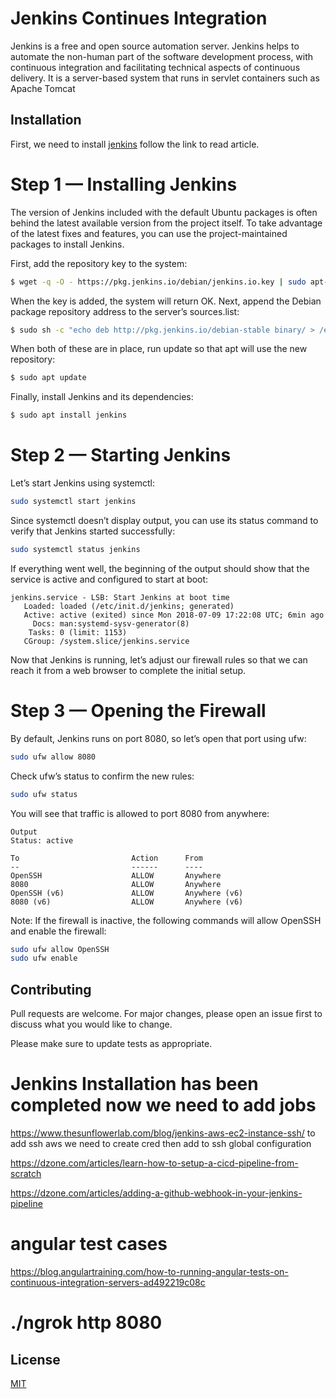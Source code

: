 
# Jenkins Continues Integration 

Jenkins is a free and open source automation server. Jenkins helps to automate the non-human part of the software development process, with continuous integration and facilitating technical aspects of continuous delivery. It is a server-based system that runs in servlet containers such as Apache Tomcat

## Installation

First, we need to install  [jenkins](https://www.digitalocean.com/community/tutorials/how-to-install-jenkins-on-ubuntu-18-04) follow the link to read article.

# Step 1 — Installing Jenkins
The version of Jenkins included with the default Ubuntu packages is often behind the latest available version from the project itself. To take advantage of the latest fixes and features, you can use the project-maintained packages to install Jenkins.

First, add the repository key to the system:

```bash
$ wget -q -O - https://pkg.jenkins.io/debian/jenkins.io.key | sudo apt-key add -
```
When the key is added, the system will return OK. Next, append the Debian package repository address to the server’s sources.list:

```bash
$ sudo sh -c "echo deb http://pkg.jenkins.io/debian-stable binary/ > /etc/apt/sources.list.d/jenkins.list"
```
When both of these are in place, run update so that apt will use the new repository:

```bash
$ sudo apt update
```

Finally, install Jenkins and its dependencies:

```bash
$ sudo apt install jenkins
```

# Step 2 — Starting Jenkins
Let’s start Jenkins using systemctl:

```bash
sudo systemctl start jenkins
```

Since systemctl doesn’t display output, you can use its status command to verify that Jenkins started successfully:

```bash
sudo systemctl status jenkins
```

If everything went well, the beginning of the output should show that the service is active and configured to start at boot:

```output
jenkins.service - LSB: Start Jenkins at boot time
   Loaded: loaded (/etc/init.d/jenkins; generated)
   Active: active (exited) since Mon 2018-07-09 17:22:08 UTC; 6min ago
     Docs: man:systemd-sysv-generator(8)
    Tasks: 0 (limit: 1153)
   CGroup: /system.slice/jenkins.service
```
Now that Jenkins is running, let’s adjust our firewall rules so that we can reach it from a web browser to complete the initial setup.

# Step 3 — Opening the Firewall
By default, Jenkins runs on port 8080, so let’s open that port using ufw:

```bash
sudo ufw allow 8080
```

Check ufw’s status to confirm the new rules:
```bash
sudo ufw status
```
You will see that traffic is allowed to port 8080 from anywhere:

```output
Output
Status: active

To                         Action      From
--                         ------      ----
OpenSSH                    ALLOW       Anywhere
8080                       ALLOW       Anywhere
OpenSSH (v6)               ALLOW       Anywhere (v6)
8080 (v6)                  ALLOW       Anywhere (v6)
```

Note: If the firewall is inactive, the following commands will allow OpenSSH and enable the firewall:

```bash
sudo ufw allow OpenSSH
sudo ufw enable
```

## Contributing
Pull requests are welcome. For major changes, please open an issue first to discuss what you would like to change.

Please make sure to update tests as appropriate.

# Jenkins Installation has been completed now we need to  add jobs
https://www.thesunflowerlab.com/blog/jenkins-aws-ec2-instance-ssh/ to add ssh aws we need to create cred then add to ssh global configuration

https://dzone.com/articles/learn-how-to-setup-a-cicd-pipeline-from-scratch

https://dzone.com/articles/adding-a-github-webhook-in-your-jenkins-pipeline

# angular test cases

https://blog.angulartraining.com/how-to-running-angular-tests-on-continuous-integration-servers-ad492219c08c

# ./ngrok http 8080

## License
[MIT](https://choosealicense.com/licenses/mit/)
